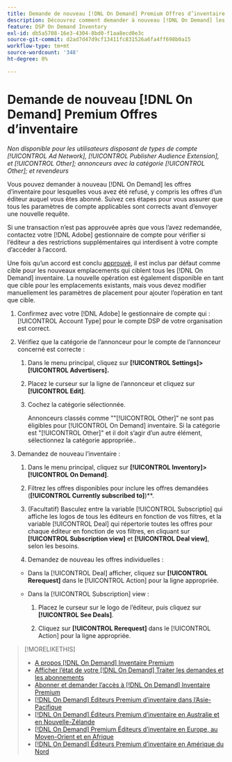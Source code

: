 ```yaml
---
title: Demande de nouveau [!DNL On Demand] Premium Offres d’inventaire
description: Découvrez comment demander à nouveau [!DNL On Demand] les contrats précédemment refusés.
feature: DSP On Demand Inventory
exl-id: db5a5708-16e3-4304-8bd0-f1aa8ecd0e3c
source-git-commit: d2ad7d47d9cf13411fc831526a6fa4ff698b0a15
workflow-type: tm+mt
source-wordcount: '348'
ht-degree: 0%

---
```


# Demande de nouveau [!DNL On Demand] Premium Offres d’inventaire

*Non disponible pour les utilisateurs disposant de types de compte [!UICONTROL Ad Network], [!UICONTROL Publisher Audience Extension], et [!UICONTROL Other]; annonceurs avec la catégorie [!UICONTROL Other]; et revendeurs*

Vous pouvez demander à nouveau [!DNL On Demand] les offres d’inventaire pour lesquelles vous avez été refusé, y compris les offres d’un éditeur auquel vous êtes abonné. Suivez ces étapes pour vous assurer que tous les paramètres de compte applicables sont corrects avant d’envoyer une nouvelle requête.

Si une transaction n’est pas approuvée après que vous l’avez redemandée, contactez votre [!DNL Adobe] gestionnaire de compte pour vérifier si l’éditeur a des restrictions supplémentaires qui interdisent à votre compte d’accéder à l’accord.

Une fois qu’un accord est conclu [approuvé](/help/dsp/inventory/on-demand-inventory-view-status.md), il est inclus par défaut comme cible pour les nouveaux emplacements qui ciblent tous les [!DNL On Demand] inventaire. La nouvelle opération est également disponible en tant que cible pour les emplacements existants, mais vous devez modifier manuellement les paramètres de placement pour ajouter l’opération en tant que cible.

1. Confirmez avec votre [!DNL Adobe] le gestionnaire de compte qui : [!UICONTROL Account Type] pour le compte DSP de votre organisation est correct.

1. Vérifiez que la catégorie de l’annonceur pour le compte de l’annonceur concerné est correcte :

   1. Dans le menu principal, cliquez sur **[!UICONTROL Settings]> [!UICONTROL Advertisers].**

   1. Placez le curseur sur la ligne de l’annonceur et cliquez sur **[!UICONTROL Edit]**.

   1. Cochez la catégorie sélectionnée.

      Annonceurs classés comme &quot;&quot;[!UICONTROL Other]&quot; ne sont pas éligibles pour [!UICONTROL On Demand] inventaire. Si la catégorie est &quot;[!UICONTROL Other]&quot; et il doit s’agir d’un autre élément, sélectionnez la catégorie appropriée.<!-- [category](/help/dsp/admin/advertiser-settings.md) -->.

1. Demandez de nouveau l’inventaire :

   1. Dans le menu principal, cliquez sur **[!UICONTROL Inventory]>[!UICONTROL On Demand]**.

   1. Filtrez les offres disponibles pour inclure les offres demandées (**[!UICONTROL Currently subscribed to]**)**.

   1. (Facultatif) Basculez entre la variable [!UICONTROL Subscriptio] qui affiche les logos de tous les éditeurs en fonction de vos filtres, et la variable [!UICONTROL Deal] qui répertorie toutes les offres pour chaque éditeur en fonction de vos filtres, en cliquant sur **[!UICONTROL Subscription view]** et **[!UICONTROL Deal view]**, selon les besoins.

   1. Demandez de nouveau les offres individuelles :
   * Dans la [!UICONTROL Deal] afficher, cliquez sur **[!UICONTROL Rerequest]** dans le [!UICONTROL Action] pour la ligne appropriée.

   * Dans la [!UICONTROL Subscription] view :

      1. Placez le curseur sur le logo de l’éditeur, puis cliquez sur **[!UICONTROL See Deals]**.

      1. Cliquez sur **[!UICONTROL Rerequest]** dans le [!UICONTROL Action] pour la ligne appropriée.


>[!MORELIKETHIS]
>
>* [A propos [!DNL On Demand] Inventaire Premium](on-demand-inventory-about.md)
>* [Afficher l’état de votre [!DNL On Demand] Traiter les demandes et les abonnements](on-demand-inventory-view-status.md)
>* [Abonner et demander l’accès à [!DNL On Demand] Inventaire Premium](on-demand-inventory-subscribe.md)
>* [[!DNL On Demand] Éditeurs Premium d’inventaire dans l’Asie-Pacifique](on-demand-inventory-publishers-apac.md)
>* [[!DNL On Demand] Éditeurs Premium d’inventaire en Australie et en Nouvelle-Zélande](on-demand-inventory-publishers-anz.md)
>* [[!DNL On Demand] Premium Éditeurs d’inventaire en Europe, au Moyen-Orient et en Afrique](on-demand-inventory-publishers-emea.md)
>* [[!DNL On Demand] Éditeurs Premium d’inventaire en Amérique du Nord](on-demand-inventory-publishers-na.md)


